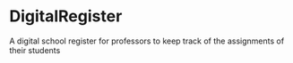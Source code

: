 # DigitalRegister
A digital school register for professors to keep track of the assignments of their students
